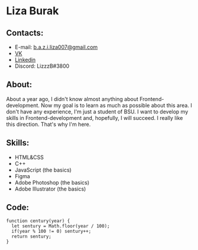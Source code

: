 # Liza Burak

## Contacts:

- E-mail: b.a.z.i.liza007@gmail.com
- [VK](https://vk.com/lzzzb)
- [Linkedin](https://www.linkedin.com/in/elizabeth-burak-012054225/)
- Discord: LizzzB#3800

## About:

About a year ago, I didn't know almost anything about Frontend-development. Now my goal is to learn as much as possible about this area. I don't have any experience, I'm just a student of BSU. I want to develop my skills in Frontend-development and, hopefully, I will succeed. I really like this direction. That's why I'm here.

## Skills:

- HTML&CSS
- C++
- JavaScript (the basics)
- Figma
- Adobe Photoshop (the basics)
- Adobe Illustrator (the basics)

## Code:

```
function century(year) {
  let sentury = Math.floor(year / 100);
  if(year % 100 != 0) sentury++;
  return sentury;
}
```
